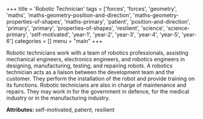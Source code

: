 +++
title = 'Robotic Technician'
tags = ['forces', 'forces', 'geometry', 'maths', 'maths-geometry-position-and-direction', 'maths-geometry-properties-of-shapes', 'maths-primary', 'patient', 'position-and-direction', 'primary', 'primary', 'properties-of-shapes', 'resilient', 'science', 'science-primary', 'self-motivated', 'year-1', 'year-2', 'year-3', 'year-4', 'year-5', 'year-6']
categories = []
menu = "main"
+++

Robotic technicians work with a team of robotics professionals, assisting mechanical engineers, electronics engineers, and robotics engineers in designing, manufacturing, testing, and repairing robots. A robotics technician acts as a liaison between the development team and the customer. They perform the installation of the robot and provide training on its functions. Robotic technicians are also in charge of maintenance and repairs. They may work in for the government in defence, for the medical industry or in the manufacturing industry.

<strong>Attributes: </strong>self-motivated, patient, resilient
